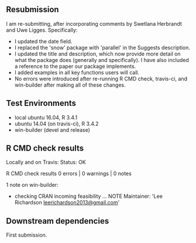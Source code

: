 ## Resubmission 
I am re-submitting, after incorporating comments by Swetlana Herbrandt and Uwe Ligges. Specifically:

* I updated the date field. 
* I replaced the 'snow' package with 'parallel' in the Suggests description. 
* I updated the title and description, which now provide more detail on what the package does (generally and specifically). I have also included a reference to the paper our package implements. 
* I added examples in all key functions users will call. 
* No errors were introduced after re-running R CMD check, travis-ci, and win-builder after making all of these changes. 

## Test Environments 
* local ubuntu 16.04, R 3.4.1
* ubuntu 14.04 (on travis-ci), R 3.4.2
* win-builder (devel and release)

## R CMD check results 
Locally and on Travis:
Status: OK

R CMD check results
0 errors | 0 warnings | 0 notes

1 note on win-builder:
* checking CRAN incoming feasibility ... NOTE
Maintainer: 'Lee Richardson <leerichardson2013@gmail.com>'

## Downstream dependencies
First submission. 
